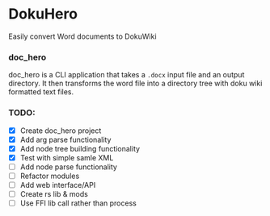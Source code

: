 # DokuHero

Easily convert Word documents to DokuWiki

### doc_hero
doc_hero is a CLI application that takes a `.docx` input file and an output directory.
It then transforms the word file into a directory tree with doku wiki formatted text files.

### TODO:
- [X] Create doc_hero project
- [X] Add arg parse functionality
- [X] Add node tree building functionality
- [X] Test with simple samle XML
- [ ] Add node parse functionality
- [ ] Refactor modules
- [ ] Add web interface/API
- [ ] Create rs lib & mods
- [ ] Use FFI lib call rather than process
